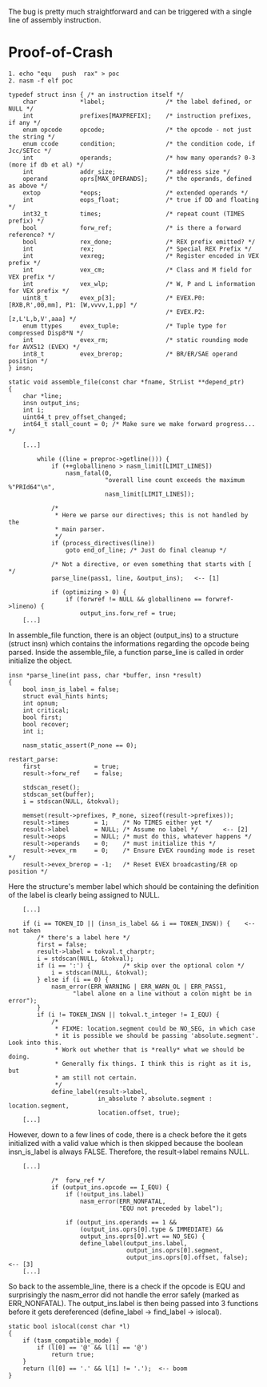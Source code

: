 The bug is pretty much straightforward and can be triggered with a single line of assembly instruction.

# Proof-of-Crash
```
1. echo "equ   push  rax" > poc
2. nasm -f elf poc
```

```
typedef struct insn { /* an instruction itself */
    char            *label;                 /* the label defined, or NULL */
    int             prefixes[MAXPREFIX];    /* instruction prefixes, if any */
    enum opcode     opcode;                 /* the opcode - not just the string */
    enum ccode      condition;              /* the condition code, if Jcc/SETcc */
    int             operands;               /* how many operands? 0-3 (more if db et al) */
    int             addr_size;              /* address size */
    operand         oprs[MAX_OPERANDS];     /* the operands, defined as above */
    extop           *eops;                  /* extended operands */
    int             eops_float;             /* true if DD and floating */
    int32_t         times;                  /* repeat count (TIMES prefix) */
    bool            forw_ref;               /* is there a forward reference? */
    bool            rex_done;               /* REX prefix emitted? */
    int             rex;                    /* Special REX Prefix */
    int             vexreg;                 /* Register encoded in VEX prefix */
    int             vex_cm;                 /* Class and M field for VEX prefix */
    int             vex_wlp;                /* W, P and L information for VEX prefix */
    uint8_t         evex_p[3];              /* EVEX.P0: [RXB,R',00,mm], P1: [W,vvvv,1,pp] */
                                            /* EVEX.P2: [z,L'L,b,V',aaa] */
    enum ttypes     evex_tuple;             /* Tuple type for compressed Disp8*N */
    int             evex_rm;                /* static rounding mode for AVX512 (EVEX) */
    int8_t          evex_brerop;            /* BR/ER/SAE operand position */
} insn;
```

```
static void assemble_file(const char *fname, StrList **depend_ptr)
{
    char *line;
    insn output_ins;
    int i;
    uint64_t prev_offset_changed;
    int64_t stall_count = 0; /* Make sure we make forward progress... */

    [...]

        while ((line = preproc->getline())) {
            if (++globallineno > nasm_limit[LIMIT_LINES])
                nasm_fatal(0,
                           "overall line count exceeds the maximum %"PRId64"\n",
                           nasm_limit[LIMIT_LINES]);

            /*
             * Here we parse our directives; this is not handled by the
             * main parser.
             */
            if (process_directives(line))
                goto end_of_line; /* Just do final cleanup */

            /* Not a directive, or even something that starts with [ */
            parse_line(pass1, line, &output_ins);   <-- [1]

            if (optimizing > 0) {
                if (forwref != NULL && globallineno == forwref->lineno) {
                    output_ins.forw_ref = true;
    [...]
```

In assemble_file function, there is an object (output_ins) to a structure (struct insn) which contains the informations regarding the opcode being parsed.
Inside the assemble_file, a function parse_line is called in order initialize the object.

```
insn *parse_line(int pass, char *buffer, insn *result)
{
    bool insn_is_label = false;
    struct eval_hints hints;
    int opnum;
    int critical;
    bool first;
    bool recover;
    int i;

    nasm_static_assert(P_none == 0);

restart_parse:
    first               = true;
    result->forw_ref    = false;

    stdscan_reset();
    stdscan_set(buffer);
    i = stdscan(NULL, &tokval);

    memset(result->prefixes, P_none, sizeof(result->prefixes));
    result->times       = 1;    /* No TIMES either yet */
    result->label       = NULL; /* Assume no label */       <-- [2]
    result->eops        = NULL; /* must do this, whatever happens */
    result->operands    = 0;    /* must initialize this */
    result->evex_rm     = 0;    /* Ensure EVEX rounding mode is reset */
    result->evex_brerop = -1;   /* Reset EVEX broadcasting/ER op position */
```

Here the structure's member label which should be containing the definition of the label is clearly being assigned to NULL.

```
    [...]

    if (i == TOKEN_ID || (insn_is_label && i == TOKEN_INSN)) {    <-- not taken
        /* there's a label here */
        first = false;
        result->label = tokval.t_charptr;
        i = stdscan(NULL, &tokval);
        if (i == ':') {         /* skip over the optional colon */
            i = stdscan(NULL, &tokval);
        } else if (i == 0) {
            nasm_error(ERR_WARNING | ERR_WARN_OL | ERR_PASS1,
                  "label alone on a line without a colon might be in error");
        }
        if (i != TOKEN_INSN || tokval.t_integer != I_EQU) {
            /*
             * FIXME: location.segment could be NO_SEG, in which case
             * it is possible we should be passing 'absolute.segment'. Look into this.
             * Work out whether that is *really* what we should be doing.
             * Generally fix things. I think this is right as it is, but
             * am still not certain.
             */
            define_label(result->label,
                         in_absolute ? absolute.segment : location.segment,
                         location.offset, true);
    [...]
```

However, down to a few lines of code, there is a check before the it gets initialized with a valid value which is then skipped because the boolean insn_is_label is always FALSE.
Therefore, the result->label remains NULL.

```
    [...]

            /*  forw_ref */
            if (output_ins.opcode == I_EQU) {
                if (!output_ins.label)
                    nasm_error(ERR_NONFATAL,
                               "EQU not preceded by label");

                if (output_ins.operands == 1 &&
                    (output_ins.oprs[0].type & IMMEDIATE) &&
                    output_ins.oprs[0].wrt == NO_SEG) {
                    define_label(output_ins.label,
                                 output_ins.oprs[0].segment,
                                 output_ins.oprs[0].offset, false);   <-- [3]
    [...]
```

So back to the assemble_line, there is a check if the opcode is EQU and surprisingly the nasm_error did not handle the error safely (marked as ERR_NONFATAL).
The output_ins.label is then being passed into 3 functions before it gets dereferenced (define_label -> find_label -> islocal).

```
static bool islocal(const char *l)
{
    if (tasm_compatible_mode) {
        if (l[0] == '@' && l[1] == '@')
            return true;
    }
    return (l[0] == '.' && l[1] != '.');  <-- boom
}
```
